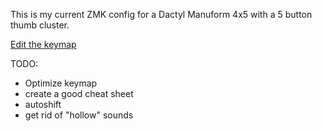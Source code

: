 This is my current ZMK config for a Dactyl Manuform 4x5 with a 5 button thumb cluster.

[Edit the keymap](https://nickcoutsos.github.io/keymap-editor/)

TODO:
- Optimize keymap
- create a good cheat sheet
- autoshift
- get rid of "hollow" sounds